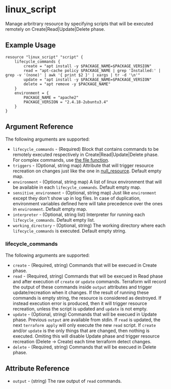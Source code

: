 # linux_script

Manage arbritrary resource by specifying scripts that will be executed remotely on Create|Read|Update|Delete phase.

## Example Usage

```hcl
resource "linux_script" "script" {
    lifecycle_commands {
        create = "apt install -y $PACKAGE_NAME=$PACKAGE_VERSION"
        read = "apt-cache policy $PACKAGE_NAME | grep 'Installed:' | grep -v '(none)' | awk '{ print $2 }' | xargs | tr -d '\n'"
        update = "apt install -y $PACKAGE_NAME=$PACKAGE_VERSION"
        delete = "apt remove -y $PACKAGE_NAME"
    }
    environment = {
        PACKAGE_NAME = "apache2"
        PACKAGE_VERSION = "2.4.18-2ubuntu3.4"
    }
}
```

## Argument Reference

The following arguments are supported:

- `lifecycle_commands` - (Required) Block that contains commands to be remotely executed respectively in Create|Read|Update|Delete phase. For complex commands, use [the file function](https://www.terraform.io/docs/configuration/functions/file.html).
- `triggers` - (Optional, string map) Attribute that will trigger resource recreation on changes just like the one in [null_resource](https://registry.terraform.io/providers/hashicorp/null/latest/docs/resources/resource#triggers). Default empty map.
- `environment` - (Optional, string map) A list of linux environment that will be available in each `lifecycle_commands`. Default empty map.
- `sensitive_environment` - (Optional, string map) Just like `environment` except they don't show up in log files. In case of duplication,  environment variables defined here will take precedence over the ones in `environment`. Default empty map.
- `interpreter` - (Optional, string list) Interpreter for running each `lifecycle_commands`. Default empty list.
- `working_directory` - (Optional, string) The working directory where each `lifecycle_commands` is executed. Default empty string.

### lifecycle_commands

The following arguments are supported:

- `create` - (Required, string) Commands that will be execued in Create phase.
- `read` - (Required, string) Commands that will be execued in Read phase and after execution of `create` or `update` commands. Terraform will record the output of these commands inside `output` attributes and trigger update/recreation when it changes. If the result of running these commands is empty string, the resource is considered as destroyed. If instead execution error is produced, then it will trigger resource recreation, unless the script is updated and `update` is not empty.
- `update` - (Optional, string) Commands that will be execued in Update phase. Previous `output` are available from stdin. If `read` is updated, the next `terraform apply` will only execute the new `read` script. If `create` and/or `update` is the only things that are changed, then nothing is executed. Omiting this will disable Update phase and trigger resource recreation (Delete -> Create) each time terraform detect changes.
- `delete` - (Required, string) Commands that will be execued in Delete phase.

## Attribute Reference

- `output` - (string) The raw output of `read` commands.
